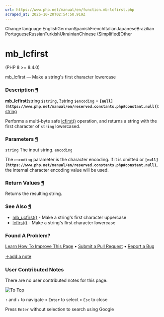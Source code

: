 ```yaml
---
url: https://www.php.net/manual/en/function.mb-lcfirst.php
scraped_at: 2025-10-20T02:54:50.919Z
---
```


Change language:EnglishGermanSpanishFrenchItalianJapaneseBrazilian PortugueseRussianTurkishUkrainianChinese (Simplified)Other

# mb\_lcfirst

(PHP 8 >= 8.4.0)

mb\_lcfirst — Make a string's first character lowercase

### Description [¶](https://www.php.net/manual/en/function.mb-lcfirst.php\#refsect1-function.mb-lcfirst-description)

**mb\_lcfirst**([string](https://www.php.net/manual/en/language.types.string.php) `$string`, [?](https://www.php.net/manual/en/language.types.null.php)[string](https://www.php.net/manual/en/language.types.string.php) `$encoding` = **`[null](https://www.php.net/manual/en/reserved.constants.php#constant.null)`**): [string](https://www.php.net/manual/en/language.types.string.php)

Performs a multi-byte safe [lcfirst()](https://www.php.net/manual/en/function.lcfirst.php) operation,
and returns a string with the first character of
`string` lowercased.


### Parameters [¶](https://www.php.net/manual/en/function.mb-lcfirst.php\#refsect1-function.mb-lcfirst-parameters)

`string`
The input string.
`encoding`

The `encoding`
parameter is the character encoding. If it is omitted or **`[null](https://www.php.net/manual/en/reserved.constants.php#constant.null)`**, the internal character
encoding value will be used.

### Return Values [¶](https://www.php.net/manual/en/function.mb-lcfirst.php\#refsect1-function.mb-lcfirst-returnvalues)

Returns the resulting string.


### See Also [¶](https://www.php.net/manual/en/function.mb-lcfirst.php\#refsect1-function.mb-lcfirst-seealso)

- [mb\_ucfirst()](https://www.php.net/manual/en/function.mb-ucfirst.php) \- Make a string's first character uppercase
- [lcfirst()](https://www.php.net/manual/en/function.lcfirst.php) \- Make a string's first character lowercase

### Found A Problem?

[Learn How To Improve This Page](https://github.com/php/doc-base/blob/master/README.md "This will take you to our contribution guidelines on GitHub")
•
[Submit a Pull Request](https://github.com/php/doc-en/blob/master/reference/mbstring/functions/mb-lcfirst.xml)
•
[Report a Bug](https://github.com/php/doc-en/issues/new?body=From%20manual%20page:%20https:%2F%2Fphp.net%2Ffunction.mb-lcfirst%0A%0A---)

[＋add a note](https://www.php.net/manual/add-note.php?sect=function.mb-lcfirst&repo=en&redirect=https://www.php.net/manual/en/function.mb-lcfirst.php)

### User Contributed Notes

There are no user contributed notes for this page.

![To Top](https://www.php.net/images/to-top@2x.png)

`↑` and `↓` to navigate •
`Enter` to select •
`Esc` to close


Press `Enter` without
selection to search using Google